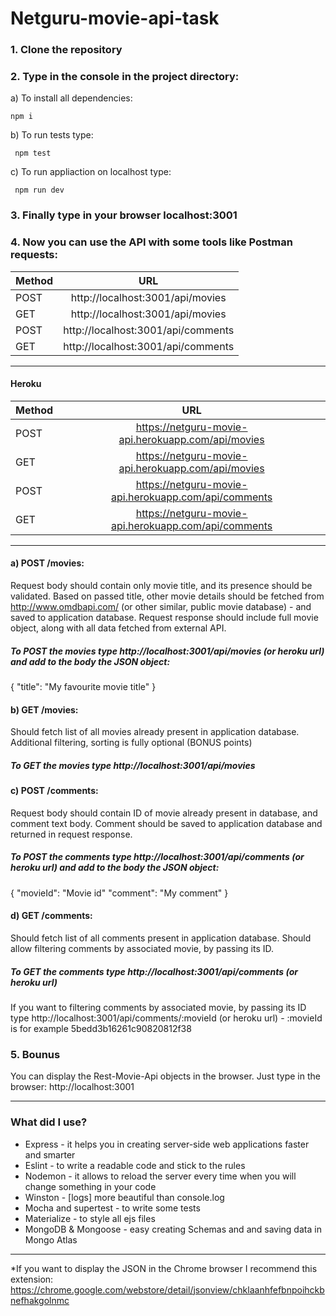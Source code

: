 # Netguru-movie-api-task

### 1. Clone the repository
### 2. Type in the console in the project directory:
a) To install all dependencies:
```
npm i 
```
b) To run tests type:

```
 npm test 
```

c) To run appliaction on localhost type:
```
 npm run dev
```
### 3. Finally  type in your browser localhost:3001

### 4. Now you can use the API with some tools like Postman requests:

| Method        | URL                                |       
| ------------- |:-------------:                     | 
| POST          | http://localhost:3001/api/movies   | 
| GET           | http://localhost:3001/api/movies   |  
| POST          | http://localhost:3001/api/comments |  
| GET           | http://localhost:3001/api/comments |  

***

#### Heroku

| Method        | URL                                                  |       
| ------------- |:-------------:                                       | 
| POST          | https://netguru-movie-api.herokuapp.com/api/movies   | 
| GET           | https://netguru-movie-api.herokuapp.com/api/movies   |  
| POST          | https://netguru-movie-api.herokuapp.com/api/comments |  
| GET           | https://netguru-movie-api.herokuapp.com/api/comments |  

***

#### a) POST /movies:
   Request body should contain only movie title, and its presence should be validated.
   Based on passed title, other movie details should be fetched from http://www.omdbapi.com/ (or other similar, public movie database) -    and saved to application database.
   Request response should include full movie object, along with all data fetched from external API.
  
  ##### To POST the movies type http://localhost:3001/api/movies (or heroku url) and add to the body the JSON object: 
  
  {
    "title": "My favourite movie title"
  }
  

 #### b) GET /movies:
  Should fetch list of all movies already present in application database.
  Additional filtering, sorting is fully optional (BONUS points)
  
  ##### To GET the movies type http://localhost:3001/api/movies


 #### c) POST /comments:
  Request body should contain ID of movie already present in database, and comment text body.
  Comment should be saved to application database and returned in request response.

  ##### To POST the comments type http://localhost:3001/api/comments (or heroku url) and add to the body the JSON object: 
  
  {
    "movieId": "Movie id"
    "comment": "My comment" 
  }
  

 #### d) GET /comments:
  Should fetch list of all comments present in application database.
  Should allow filtering comments by associated movie, by passing its ID.
  
  ##### To GET the comments type http://localhost:3001/api/comments (or heroku url)
  
  If you want to filtering comments by associated movie, by passing its ID
  type http://localhost:3001/api/comments/:movieId (or heroku url) - :movieId is for example 5bedd3b16261c90820812f38


### 5. Bounus
You can display the Rest-Movie-Api objects in the browser. Just type in the browser: 
http://localhost:3001 


***

### What did I use?
- Express - it helps you in creating server-side web applications faster and smarter
- Eslint - to write a readable code and stick to the rules 
- Nodemon - it allows to reload the server every time when you will change something in your code
- Winston - [logs] more beautiful than console.log  
- Mocha and supertest - to write some tests
- Materialize - to style all ejs files
- MongoDB & Mongoose - easy creating Schemas and and saving data in Mongo Atlas

*** 

*If you want to display the JSON in the Chrome browser I recommend this extension:
https://chrome.google.com/webstore/detail/jsonview/chklaanhfefbnpoihckbnefhakgolnmc

